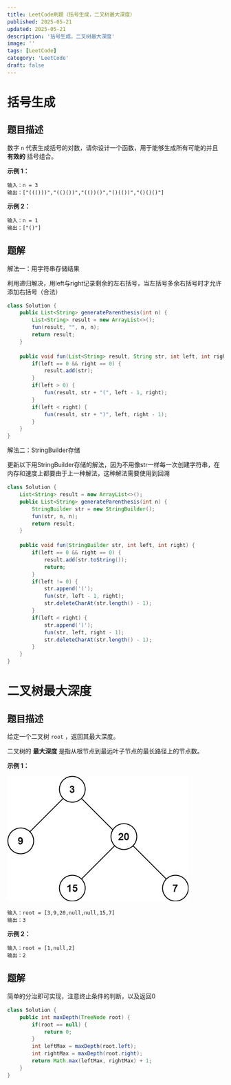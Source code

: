 ```yaml
---
title: LeetCode刷题（括号生成，二叉树最大深度）
published: 2025-05-21
updated: 2025-05-21
description: '括号生成，二叉树最大深度'
image: ''
tags: [LeetCode]
category: 'LeetCode'
draft: false 
---
```


# 括号生成

## 题目描述

数字 `n` 代表生成括号的对数，请你设计一个函数，用于能够生成所有可能的并且 **有效的** 括号组合。

**示例 1：**

```
输入：n = 3
输出：["((()))","(()())","(())()","()(())","()()()"]
```

**示例 2：**

```
输入：n = 1
输出：["()"]
```

## 题解

解法一：用字符串存储结果

利用递归解决，用left与right记录剩余的左右括号，当左括号多余右括号时才允许添加右括号（合法）

```java
class Solution {
    public List<String> generateParenthesis(int n) {
        List<String> result = new ArrayList<>();
        fun(result, "", n, n);
        return result;
    }

    public void fun(List<String> result, String str, int left, int right) {
        if(left == 0 && right == 0) {
            result.add(str);
        }
        if(left > 0) {
            fun(result, str + "(", left - 1, right);
        }
        if(left < right) {
            fun(result, str + ")", left, right - 1);
        }
    }
}
```



解法二：StringBuilder存储

更新以下用StringBuilder存储的解法，因为不用像str一样每一次创建字符串，在内存和速度上都要由于上一种解法，这种解法需要使用到回溯

```java
class Solution {
    List<String> result = new ArrayList<>();
    public List<String> generateParenthesis(int n) {
        StringBuilder str = new StringBuilder();
        fun(str, n, n);
        return result;
    }

    public void fun(StringBuilder str, int left, int right) {
        if(left == 0 && right == 0) {
            result.add(str.toString());
            return;
        }
        if(left != 0) {
            str.append('(');
            fun(str, left - 1, right);
            str.deleteCharAt(str.length() - 1);
        }
        if(left < right) {
            str.append(')');
            fun(str, left, right - 1);
            str.deleteCharAt(str.length() - 1);
        }
    }
}
```



# 二叉树最大深度

## 题目描述

给定一个二叉树 `root` ，返回其最大深度。

二叉树的 **最大深度** 是指从根节点到最远叶子节点的最长路径上的节点数。

 

**示例 1：**

![160](../images/160.jpg)

```
输入：root = [3,9,20,null,null,15,7]
输出：3
```

**示例 2：**

```
输入：root = [1,null,2]
输出：2
```

 

## 题解

简单的分治即可实现，注意终止条件的判断，以及返回0

```java
class Solution {
    public int maxDepth(TreeNode root) {
        if(root == null) {
            return 0;
        }
        int leftMax = maxDepth(root.left);
        int rightMax = maxDepth(root.right);
        return Math.max(leftMax, rightMax) + 1;
    }
}
```

